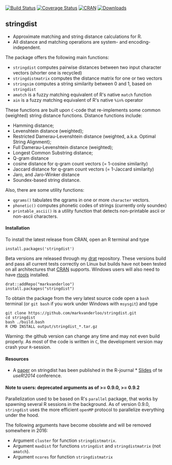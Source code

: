 
[![Build Status](https://travis-ci.org/markvanderloo/stringdist.svg?branch=master)](https://travis-ci.org/markvanderloo/stringdist)
[![Coverage Status](https://coveralls.io/repos/markvanderloo/stringdist/badge.svg)](https://coveralls.io/r/markvanderloo/stringdist) 
[![CRAN](http://www.r-pkg.org/badges/version/stringdist)](http://cran.r-project.org/web/packages/stringdist/NEWS)
[![Downloads](http://cranlogs.r-pkg.org/badges/stringdist)](http://cran.r-project.org/package=stringdist/) 


## stringdist

* Approximate matching and string distance calculations for R. 
* All distance and matching operations are system- and encoding-independent.

The package offers the following main functions:

* `stringdist`  computes pairwise distances between two input character vectors (shorter one is recycled)
* `stringdistmatrix` computes the distance matrix for one or two vectors
* `stringsim` computes a string similarity between 0 and 1, based on `stringdist`
* `amatch` is a fuzzy matching equivalent of R's native `match` function
* `ain` is a fuzzy matching equivalent of R's native `%in%` operator

These functions are built upon `C`-code that re-implements some common (weighted) string
distance functions. Distance functions include:

* Hamming distance; 
* Levenshtein distance (weighted);
* Restricted Damerau-Levenshtein distance (weighted, a.k.a. Optimal String Alignment);
* Full Damerau-Levenshtein distance (weighted);
* Longest Common Substring distance;
* Q-gram distance
* cosine distance for q-gram count vectors (= 1-cosine similarity)
* Jaccard distance for q-gram count vectors (= 1-Jaccard similarity)
* Jaro, and Jaro-Winker distance
* Soundex-based string distance.

Also, there are some utility functions:

* `qgrams()` tabulates the qgrams in one or more `character` vectors.
* `phonetic()` computes phonetic codes of strings (currently only soundex)
* `printable_ascii()` is a utility function that detects non-printable ascii or non-ascii characters.



#### Installation

To install the latest release from CRAN, open an R terminal and type

`install.packages('stringdist')`

Beta versions are released through my [drat](http://www.r-pkg.org/pkg/drat) repository. These versions build and pass all current tests correctly on Linux
but builds have not been tested on all architectures that [CRAN](http://cran.r-projecet.org) supports. Windows users will also need to
have [rtools](http://cran.r-project.org/bin/windows/Rtools/) installed.

```
drat::addRepo("markvanderloo")
install.packages("stringdist")
```

To obtain the package from the very latest source code open a `bash` terminal (or `git bash` if you work under Windows
with `msysgit`) and type

```
git clone https://github.com/markvanderloo/stringdist.git
cd stringdist
bash ./build.bash
R CMD INSTALL output/stringdist_*.tar.gz
```

Warning: the github version can change any time and may not even build properly. As most
of the code is written in `C`, the development version may crash your `R`-session.



#### Resources

* A [paper](http://journal.r-project.org/archive/2014-1/loo.pdf) on stringdist has been published in the R-journal * [Slides](http://www.slideshare.net/MarkVanDerLoo/stringdist-use-r2014) of te _useR!2014_ conference.

#### Note to users: deprecated arguments as of >= 0.9.0, >= 0.9.2

Parallelization used to be based on R's ```parallel``` package, that works by spawning several R sessions in the background. As of version 0.9.0, ```stringdist``` uses the more efficient ```openMP``` protocol to parallelize everything under the hood. 

The following arguments have become obsolete and will be removed somewhere in 2016:
* Argument `cluster` for function `stringdistmatrix`.
* Argument `maxDist` for functions `stringdist` and `stringdistmatrix` (not `amatch`).
* Argument `ncores` for function `stringdistmatrix` 


